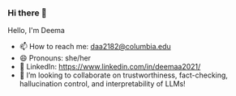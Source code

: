 ### Hi there 👋
 Hello, I'm Deema
 - 📫 How to reach me: daa2182@columbia.edu
 - 😄 Pronouns: she/her
 - 👔 LinkedIn: https://www.linkedin.com/in/deemaa2021/
 - 👯 I’m looking to collaborate on trustworthiness, fact-checking, hallucination control, and interpretability of LLMs! 

<!--
**deema-A/deema-A** is a ✨ _special_ ✨ repository because its `README.md` (this file) appears on your GitHub profile.

Here are some ideas to get you started:

- 🔭 I’m currently working on ...
- 🌱 I’m currently learning ...
- 👯 I’m looking to collaborate on ...
- 🤔 I’m looking for help with ...
- 💬 Ask me about ...
- 📫 How to reach me: ...
- 😄 Pronouns: ...
- ⚡ Fun fact: ...
-->

<!-- [Buy me 🍕](https://www.buymeacoffee.com/deemaa) -->
